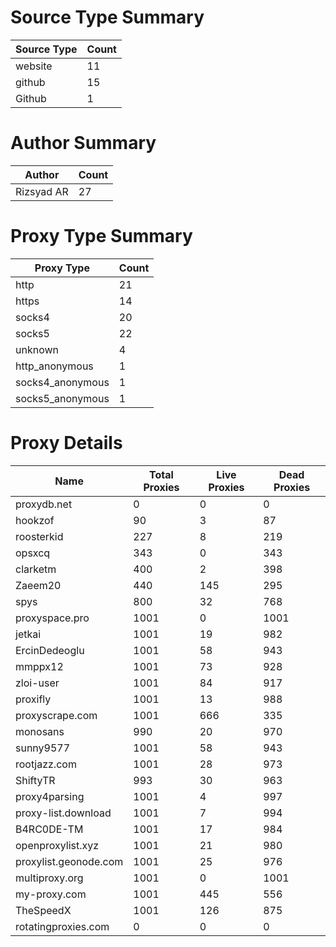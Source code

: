 # Source Type Summary

| Source Type | Count |
|-------------|-------|
| website | 11 |
| github | 15 |
| Github | 1 |


# Author Summary

| Author | Count |
|--------|-------|
| Rizsyad AR | 27 |


# Proxy Type Summary

| Proxy Type | Count |
|------------|-------|
| http | 21 |
| https | 14 |
| socks4 | 20 |
| socks5 | 22 |
| unknown | 4 |
| http_anonymous | 1 |
| socks4_anonymous | 1 |
| socks5_anonymous | 1 |


# Proxy Details

| Name | Total Proxies | Live Proxies | Dead Proxies |
|------|---------------|--------------|---------------|
| proxydb.net | 0 | 0 | 0 |
| hookzof | 90 | 3 | 87 |
| roosterkid | 227 | 8 | 219 |
| opsxcq | 343 | 0 | 343 |
| clarketm | 400 | 2 | 398 |
| Zaeem20 | 440 | 145 | 295 |
| spys | 800 | 32 | 768 |
| proxyspace.pro | 1001 | 0 | 1001 |
| jetkai | 1001 | 19 | 982 |
| ErcinDedeoglu | 1001 | 58 | 943 |
| mmppx12 | 1001 | 73 | 928 |
| zloi-user | 1001 | 84 | 917 |
| proxifly | 1001 | 13 | 988 |
| proxyscrape.com | 1001 | 666 | 335 |
| monosans | 990 | 20 | 970 |
| sunny9577 | 1001 | 58 | 943 |
| rootjazz.com | 1001 | 28 | 973 |
| ShiftyTR | 993 | 30 | 963 |
| proxy4parsing | 1001 | 4 | 997 |
| proxy-list.download | 1001 | 7 | 994 |
| B4RC0DE-TM | 1001 | 17 | 984 |
| openproxylist.xyz | 1001 | 21 | 980 |
| proxylist.geonode.com | 1001 | 25 | 976 |
| multiproxy.org | 1001 | 0 | 1001 |
| my-proxy.com | 1001 | 445 | 556 |
| TheSpeedX | 1001 | 126 | 875 |
| rotatingproxies.com | 0 | 0 | 0 |
